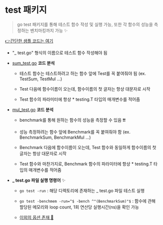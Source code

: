 # test 패키지
> go test 패키지를 통해 테스트 함수 작성 및 실행 가능, 또한 각 함수의 성능을 측정하는 벤치마킹까지 가능 ✨


[👉간단한 샘플 코드는 여기](https://github.com/sujiny-tech/TIL/tree/main/programming/Golang/test)

+  "_ test.go" 형식의 이름으로 테스트 함수 작성해야 됨   

+  [sum_test.go](https://github.com/sujiny-tech/TIL/blob/main/programming/Golang/test/sum_test.go) **코드 분석**    

   + 테스트 함수는 테스트하려고 하는 함수 앞에 Test를 꼭 붙여줘야 됨 (ex. TestSum, TestMul ...)    

   + Test 다음에 함수이름이 오는데, 함수이름의 첫 글자는 항상 대문자로 시작    

   + Test 함수의 파라미터에 항상 * testing.T 타입의 매개변수를 적어줌


+ [mul_test.go](https://github.com/sujiny-tech/TIL/blob/main/programming/Golang/test/mul_test.go) **코드 분석**

   + benchmark를 통해 원하는 함수의 성능을 측정할 수 있음 ❗❗   

   + 성능 측정하려는 함수 앞에 Benchmark를 꼭 붙여줘야 함 (ex. BenchmarkSum, BenchmarkMul ...)

   + Benchmark 다음에 함수이름이 오는데, Test 함수와 동일하게 함수이름의 첫 글자는 항상 대문자로 시작

   + Test 함수와 마찬가지로, Benchmark 함수의 파라미터에 항상 * testing.T 타입의 매개변수를 적어줌

+ **_ test.go 파일 실행 명령어** ✨

   + `go test -run` : 해당 디렉토리에 존재하는 _ test.go 파일 테스트 실행     

   + `go test -benchmem -run=^$ -bench ^"(BenchmarkSum)"$` : 함수에 관해 할당된 메모리와 loop count, 1회 연산당 실행시간(ns)을 확인 가능   

   + [이외의 옵션 존재 📄](https://pkg.go.dev/cmd/go/internal/test)
